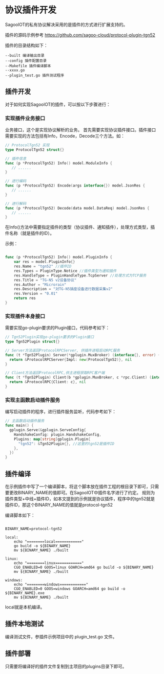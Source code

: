 # 协议插件开发

SagooIOT的私有协议解决采用的是插件的方式进行扩展支持的。

插件的源码示例参考 
https://github.com/sagoo-cloud/protocol-plugin-tgn52

插件的目录结构如下：

```
--built 编译输出目录
--config 插件配置目录
--Makefile 插件编译脚本
--xxxx.go
--plugin_test.go 插件测试程序
```

## 插件开发

对于如何实现SagooIOT的插件，可以按以下步骤进行：


### 实现插件业务接口
业务接口，这个是实现协议解析的业务。
首先需要实现协议插件接口。插件接口需要实现的方法包括有Info，Encode，Decode三个方法。如：

```go
// ProtocolTgn52 实现
type ProtocolTgn52 struct{}

// 插件信息
func (p *ProtocolTgn52) Info() model.ModuleInfo {
   // ......
}

// 进行编码
func (p *ProtocolTgn52) Encode(args interface{}) model.JsonRes {
   // ......
}

// 进行解码
func (p *ProtocolTgn52) Decode(data model.DataReq) model.JsonRes {
   // ......
}
```
在Info()方法中需要指定插件的类型（协议插件、通知插件），处理方式类型，插件名称（就是插件的ID）。

示例：

```go

func (p *ProtocolTgn52) Info() model.PluginInfo {
	var res = model.PluginInfo{}
	res.Name = "tgn52" //插件ID
	res.Types = PluginType.Notice //插件类型为通知插件
	res.HandleType = PluginHandleType.TcpServer //处理方式为TCP服务
	res.Title = "TG-N5 v2设备协议"
	res.Author = "Microrain"
	res.Description = "对TG-N5插座设备进行数据采集v2"
	res.Version = "0.01"
	return res
}

```

### 实现插件本身接口
需要实现go-plugin要求的Plugin接口，代码参考如下：

```go
// Tgn52Plugin实现go-plugin要求的Plugin接口
type Tgn52Plugin struct{}

// Server方法返回ProtocolRPCServer, 供插件进程启动RPC服务
func (t *Tgn52Plugin) Server(*gplugin.MuxBroker) (interface{}, error) {
  return &ProtocolRPCServer{Impl: new(ProtocolTgn52)}, nil 
}

// Client方法返回ProtocolRPC,供主进程获取RPC客户端
func (t *Tgn52Plugin) Client(b *gplugin.MuxBroker, c *rpc.Client) (interface{}, error) {
  return &ProtocolRPC{Client: c}, nil
}

```

### 实现主函数启动插件服务
编写启动插件的程序，进行插件服务监听，代码参考如下：
```go
// 主函数启动插件服务
func main() {
  gplugin.Serve(&gplugin.ServeConfig{
    HandshakeConfig: plugin.HandshakeConfig,
    Plugins: map[string]gplugin.Plugin{
      "tgn52": &Tgn52Plugin{}, //这里的tgn52是插件ID
    },
  })
}

```

## 插件编译
在示例插件中写了一个编译脚本，将这个脚本放在插件工程的根目录下即可，只需要更改BINARY_NAME的值即可。在SagooIOT中插件名字进行了约定。
规则为 插件类型+中线+插件ID，如本文提到的示例就是协议插件，程序中的tgn52就是插件ID，那这个BINARY_NAME的值就是protocol-tgn52

编译脚本如下：
```shell

BINARY_NAME=protocol-tgn52

local:
	echo "========local============"
	go build -o ${BINARY_NAME}
	mv ${BINARY_NAME} ./built

linux:
	echo "========linux============"
	CGO_ENABLED=0 GOOS=linux GOARCH=amd64 go build -o ${BINARY_NAME}
	mv ${BINARY_NAME} ./built

windows:
	echo "========windows============"
	CGO_ENABLED=0 GOOS=windows GOARCH=amd64 go build -o ${BINARY_NAME}.exe
	mv ${BINARY_NAME} ./built

```

local就是本机编译。

## 插件本地测试
编译测试文件，参插件示例项目中的 plugin_test.go 文件。

## 插件部署
只需要将编译好的插件文件复制到主项目的plugins目录下即可。
